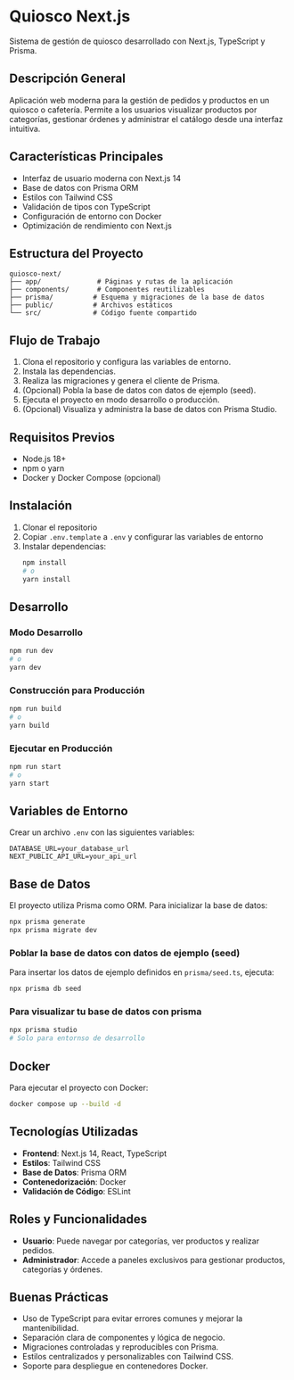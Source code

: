 # Quiosco Next.js

Sistema de gestión de quiosco desarrollado con Next.js, TypeScript y Prisma.

## Descripción General

Aplicación web moderna para la gestión de pedidos y productos en un quiosco o cafetería. Permite a los usuarios visualizar productos por categorías, gestionar órdenes y administrar el catálogo desde una interfaz intuitiva.

## Características Principales

- Interfaz de usuario moderna con Next.js 14
- Base de datos con Prisma ORM
- Estilos con Tailwind CSS
- Validación de tipos con TypeScript
- Configuración de entorno con Docker
- Optimización de rendimiento con Next.js

## Estructura del Proyecto

```
quiosco-next/
├── app/              # Páginas y rutas de la aplicación
├── components/       # Componentes reutilizables
├── prisma/          # Esquema y migraciones de la base de datos
├── public/          # Archivos estáticos
└── src/             # Código fuente compartido
```

## Flujo de Trabajo

1. Clona el repositorio y configura las variables de entorno.
2. Instala las dependencias.
3. Realiza las migraciones y genera el cliente de Prisma.
4. (Opcional) Pobla la base de datos con datos de ejemplo (seed).
5. Ejecuta el proyecto en modo desarrollo o producción.
6. (Opcional) Visualiza y administra la base de datos con Prisma Studio.

## Requisitos Previos

- Node.js 18+
- npm o yarn
- Docker y Docker Compose (opcional)

## Instalación

1. Clonar el repositorio
2. Copiar `.env.template` a `.env` y configurar las variables de entorno
3. Instalar dependencias:
   ```bash
   npm install
   # o
   yarn install
   ```

## Desarrollo

### Modo Desarrollo

```bash
npm run dev
# o
yarn dev
```

### Construcción para Producción

```bash
npm run build
# o
yarn build
```

### Ejecutar en Producción

```bash
npm run start
# o
yarn start
```

## Variables de Entorno

Crear un archivo `.env` con las siguientes variables:

```env
DATABASE_URL=your_database_url
NEXT_PUBLIC_API_URL=your_api_url
```

## Base de Datos

El proyecto utiliza Prisma como ORM. Para inicializar la base de datos:

```bash
npx prisma generate
npx prisma migrate dev
```

### Poblar la base de datos con datos de ejemplo (seed)

Para insertar los datos de ejemplo definidos en `prisma/seed.ts`, ejecuta:

```bash
npx prisma db seed
```

### Para visualizar tu base de datos con prisma

```bash
npx prisma studio
# Solo para entornso de desarrollo
```

## Docker

Para ejecutar el proyecto con Docker:

```bash
docker compose up --build -d
```

## Tecnologías Utilizadas

- **Frontend**: Next.js 14, React, TypeScript
- **Estilos**: Tailwind CSS
- **Base de Datos**: Prisma ORM
- **Contenedorización**: Docker
- **Validación de Código**: ESLint

## Roles y Funcionalidades

- **Usuario**: Puede navegar por categorías, ver productos y realizar pedidos.
- **Administrador**: Accede a paneles exclusivos para gestionar productos, categorías y órdenes.

## Buenas Prácticas

- Uso de TypeScript para evitar errores comunes y mejorar la mantenibilidad.
- Separación clara de componentes y lógica de negocio.
- Migraciones controladas y reproducibles con Prisma.
- Estilos centralizados y personalizables con Tailwind CSS.
- Soporte para despliegue en contenedores Docker.
